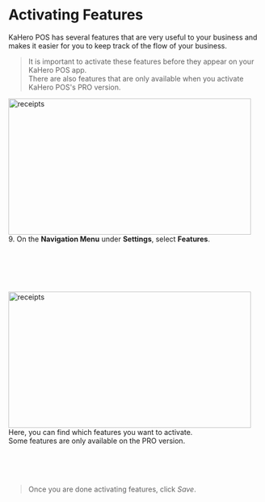 # **Activating Features**

KaHero POS has several features that are very useful to your business and makes it easier for you to keep track of the flow of your business.
>It is important to activate these features before they appear on your KaHero POS app.<br>
>There are also features that are only available when you activate KaHero POS's PRO version.

<p><img src="_content/_setup/9.png" alt="receipts" width="480" height="270" style="float:left; margin-right:1rem"><br><br><br><br>9. On the <b>Navigation Menu</b> under <b>Settings</b>, select <b>Features</b>.</p>

<br><br><br><br>

<p><img src="_content/_setup/10.png" alt="receipts" width="480" height="270" style="float:left; margin-right:1rem"><br><br><br><br>Here, you can find which features you want to activate.<br>Some features are only available on the PRO version.</p>

<br><br><br>

> Once you are done activating features, click <i>Save</i>.